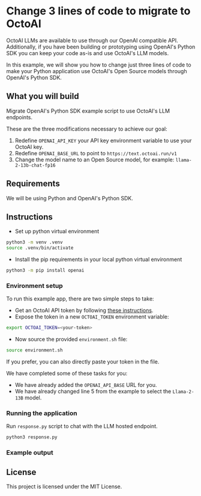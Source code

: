 # Change 3 lines of code to migrate to OctoAI

OctoAI LLMs are available to use through our OpenAI compatible API. Additionally, if you have been building or prototyping using OpenAI's Python SDK you can keep your code as-is and use OctoAI's LLM models.

In this example, we will show you how to change just three lines of code to make your Python application use OctoAI's Open Source models through OpenAI's Python SDK.


## What you will build
Migrate OpenAI's Python SDK example script to use OctoAI's LLM endpoints.

These are the three modifications necessary to achieve our goal:
1. Redefine `OPENAI_API_KEY` your API key environment variable to use your OctoAI key.
2. Redefine `OPENAI_BASE_URL` to point to `https://text.octoai.run/v1`
3. Change the model name to an Open Source model, for example: `llama-2-13b-chat-fp16`


## Requirements
We will be using Python and OpenAI's Python SDK.

## Instructions

- Set up python virtual environment

```bash
python3 -m venv .venv
source .venv/bin/activate
```

- Install the pip requirements in your local python virtual environment

```bash
python3 -m pip install openai
```

### Environment setup

To run this example app, there are two simple steps to take:

- Get an OctoAI API token by following [these instructions](https://octo.ai/docs/getting-started/how-to-create-octoai-api-token/).
- Expose the token in a new `OCTOAI_TOKEN` environment variable:

```bash
export OCTOAI_TOKEN=<your-token>
```
- Now source the provided `environment.sh` file:
```bash
source environment.sh
```

If you prefer, you can also directly paste your token in the file.

We have completed some of these tasks for you:
* We have already added the `OPENAI_API_BASE` URL for you.
* We have already changed line 5 from the example to select the `Llama-2-13B` model.

### Running the application

Run `response.py` script to chat with the LLM hosted endpoint.
```bash
python3 response.py
```

### Example output


## License

This project is licensed under the MIT License.
